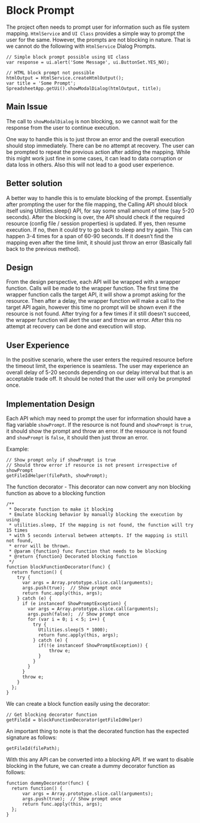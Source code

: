 # Block Prompt

The project often needs to prompt user for information such as file system mapping. `HtmlService` and `UI Class` provides a simple way to prompt the user for the same. However, the prompts are not blocking in nature. That is we cannot do the following with `HtmlService` Dialog Prompts.

```
// Simple block prompt possible using UI class
var response = ui.alert('Some Message', ui.ButtonSet.YES_NO);

// HTML block prompt not possible
htmlOutput = HtmlService.createHtmlOutput();
var title = 'Some Prompt';
SpreadsheetApp.getUi().showModalDialog(htmlOutput, title);
```

## Main Issue

The call to `showModalDialog` is non blocking, so we cannot wait for the response from the user to continue execution. 

One way to handle this is to just throw an error and the overall execution should stop immediately. There can be no attempt at recovery. The user can be prompted to repeat the previous action after adding the mapping. While this might work just fine in some cases, it can lead to data corruption or data loss in others. Also this will not lead to a good user experience.

## Better solution

A better way to handle this is to emulate blocking of the prompt. Essentially after prompting the user for the file mapping, the Calling API should block itself using Utilities.sleep() API, for say some small amount of time (say 5-20 seconds). After the blocking is over, the API should check if the required resource (config file / session properties) is updated. If yes, then resume execution. If no, then it could try to go back to sleep and try again. This can happen 3-4 times for a span of 60-90 seconds. If it doesn’t find the mapping even after the time limit, it should just throw an error (Basically fall back to the previous method). 

## Design 
From the design perspective, each API will be wrapped with a wrapper function. Calls will be made to the wrapper function. The first time the wrapper function calls the target API, it will show a prompt asking for the resource. Then after a delay, the wrapper function will make a call to the target API again, however this time no prompt will be shown even if the resource is not found. After trying for a few times if it still doesn't succeed, the wrapper function will alert the user and throw an error. After this no attempt at recovery can be done and execution will stop.

## User Experience
In the positive scenario, where the user enters the required resource before the timeout limit, the experience is seamless. The user may experience an overall delay of 5-20 seconds depending on our delay interval but that is an acceptable trade off. It should be noted that the user will only be prompted once. 

## Implementation Design 

Each API which may need to prompt the user for information should have a flag variable `showPrompt`. If the resource is not found and `showPrompt` is `true`, it should show the prompt and throw an error. If the resource is not found and `showPrompt` is `false`, it should then just throw an error. 

Example:
```
// Show prompt only if showPrompt is true
// Should throw error if resource is not present irrespective of showPrompt
getFileIdHelper(filePath, showPrompt); 
``` 

The function decorator - This decorator can now convert any non blocking function as above to a blocking function

```
/**
 * Decorate function to make it blocking
 * Emulate blocking behavior by manually blocking the execution by using
 * utilities.sleep, If the mapping is not found, the function will try 15 times
 * with 5 seconds interval between attempts. If the mapping is still not found,
 * error will be thrown.
 * @param {function} func Function that needs to be blocking
 * @return {function} Decorated blocking function
 */
function blockFunctionDecorator(func) {
  return function() {
    try {
      var args = Array.prototype.slice.call(arguments);
      args.push(true);  // Show prompt once
      return func.apply(this, args);
    } catch (e) {
      if (e instanceof ShowPromptException) {
        var args = Array.prototype.slice.call(arguments);
        args.push(false);  // Show prompt once
        for (var i = 0; i < 5; i++) {
          try {
            Utilities.sleep(5 * 1000);
            return func.apply(this, args);
          } catch (e) {
            if(!(e instanceof ShowPromptException)) {
                throw e;
            }
          }
        }
      }
      throw e;
    }
  };
}
```

We can create a block function easily using the decorator:

```
// Get blocking decorator function
getFileId = blockFunctionDecorator(getFileIdHelper)
```

An important thing to note is that the decorated function has the expected signature as follows: 

```
getFileId(filePath); 
```

With this any API can be converted into a blocking API. If we want to disable blocking in the future, we can create a dummy decorator function as follows:

```
function dummyDecorator(func) {
  return function() {
      var args = Array.prototype.slice.call(arguments);
      args.push(true);  // Show prompt once
      return func.apply(this, args);
  };
}
```